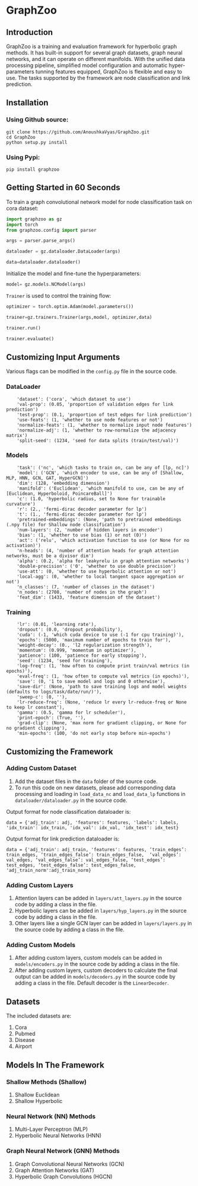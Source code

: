 # GraphZoo

## Introduction

GraphZoo is a training and evaluation framework for hyperbolic graph methods. It has built-in support for several graph datasets, graph neural networks, and it can operate on different manifolds. With the unified data processing pipeline, simplified model configuration and automatic hyper-parameters tunning features equipped, GraphZoo is flexible and easy to use. The tasks supported by the framework are node classification and link prediction. 

## Installation

### Using Github source:
```
git clone https://github.com/AnoushkaVyas/GraphZoo.git
cd GraphZoo
python setup.py install
```

### Using Pypi:

```
pip install graphzoo
```

## Getting Started in 60 Seconds

To train a graph convolutional network model for node classification task on cora dataset:

```python
import graphzoo as gz
import torch
from graphzoo.config import parser

args = parser.parse_args()

dataloader = gz.dataloader.DataLoader(args)

data=dataloader.dataloader()
```

Initialize the model and fine-tune the hyperparameters:

```python
model= gz.models.NCModel(args)
```

`Trainer` is used to control the training flow:

```python
optimizer = torch.optim.Adam(model.parameters())

trainer=gz.trainers.Trainer(args,model, optimizer,data)

trainer.run()

trainer.evaluate()
```

## Customizing Input Arguments

Various flags can be modified in the `config.py` file in the source code.

### DataLoader

```
    'dataset': ('cora', 'which dataset to use')
    'val-prop': (0.05, 'proportion of validation edges for link prediction')
    'test-prop': (0.1, 'proportion of test edges for link prediction')
    'use-feats': (1, 'whether to use node features or not')
    'normalize-feats': (1, 'whether to normalize input node features')
    'normalize-adj': (1, 'whether to row-normalize the adjacency matrix')
    'split-seed': (1234, 'seed for data splits (train/test/val)')

```

### Models

```
    'task': ('nc', 'which tasks to train on, can be any of [lp, nc]')
    'model': ('GCN', 'which encoder to use, can be any of [Shallow, MLP, HNN, GCN, GAT, HyperGCN]')
    'dim': (128, 'embedding dimension')
    'manifold': ('Euclidean', 'which manifold to use, can be any of [Euclidean, Hyperboloid, PoincareBall]')
    'c': (1.0, 'hyperbolic radius, set to None for trainable curvature')
    'r': (2., 'fermi-dirac decoder parameter for lp')
    't': (1., 'fermi-dirac decoder parameter for lp')
    'pretrained-embeddings': (None, 'path to pretrained embeddings (.npy file) for Shallow node classification')
    'num-layers': (2, 'number of hidden layers in encoder')
    'bias': (1, 'whether to use bias (1) or not (0)')
    'act': ('relu', 'which activation function to use (or None for no activation)')
    'n-heads': (4, 'number of attention heads for graph attention networks, must be a divisor dim')
    'alpha': (0.2, 'alpha for leakyrelu in graph attention networks')
    'double-precision': ('0', 'whether to use double precision')
    'use-att': (0, 'whether to use hyperbolic attention or not')
    'local-agg': (0, 'whether to local tangent space aggregation or not')
    'n_classes': (7, 'number of classes in the dataset')
    'n_nodes': (2708, 'number of nodes in the graph') 
    'feat_dim': (1433, 'feature dimension of the dataset') 
```

### Training

```
    'lr': (0.01, 'learning rate'),
    'dropout': (0.0, 'dropout probability'),
    'cuda': (-1, 'which cuda device to use (-1 for cpu training)'),
    'epochs': (5000, 'maximum number of epochs to train for'),
    'weight-decay': (0., 'l2 regularization strength'),
    'momentum': (0.999, 'momentum in optimizer'),
    'patience': (100, 'patience for early stopping'),
    'seed': (1234, 'seed for training'),
    'log-freq': (1, 'how often to compute print train/val metrics (in epochs)'),
    'eval-freq': (1, 'how often to compute val metrics (in epochs)'),
    'save': (0, '1 to save model and logs and 0 otherwise'),
    'save-dir': (None, 'path to save training logs and model weights (defaults to logs/task/date/run/)'),
    'sweep-c': (0, ''),
    'lr-reduce-freq': (None, 'reduce lr every lr-reduce-freq or None to keep lr constant'),
    'gamma': (0.5, 'gamma for lr scheduler'),
    'print-epoch': (True, ''),
    'grad-clip': (None, 'max norm for gradient clipping, or None for no gradient clipping'),
    'min-epochs': (100, 'do not early stop before min-epochs')
```

## Customizing the Framework

### Adding Custom Dataset

1. Add the dataset files in the `data` folder of the source code.
2. To run this code on new datasets, please add corresponding data processing and loading in `load_data_nc` and `load_data_lp` functions in `dataloader/dataloader.py` in the source code.

Output format for node classification dataloader is:

```
data = {'adj_train': adj, 'features': features, 'labels': labels, 'idx_train': idx_train, 'idx_val': idx_val, 'idx_test': idx_test}
```
Output format for link prediction dataloader is:

```
data = {'adj_train': adj_train, 'features': features, ‘train_edges’: train_edges, ‘train_edges_false’: train_edges_false,  ‘val_edges’: val_edges, ‘val_edges_false’: val_edges_false, ‘test_edges’: test_edges, ‘test_edges_false’: test_edges_false, 'adj_train_norm':adj_train_norm}
```

### Adding Custom Layers

1. Attention layers can be added in `layers/att_layers.py` in the source code by adding a class in the file.
2. Hyperbolic layers can be added in `layers/hyp_layers.py` in the source code by adding a class in the file.
3. Other layers like a single GCN layer can be added in `layers/layers.py` in the source code by adding a class in the file.

### Adding Custom Models

1. After adding custom layers, custom models can be added in `models/encoders.py` in the source code by adding a class in the file.
2. After adding custom layers, custom decoders to calculate the final output can be added in `models/decoders.py` in the source code by adding a class in the file. Default decoder is the `LinearDecoder`.

## Datasets 

The included datasets are:

1. Cora
2. Pubmed
3. Disease
4. Airport

## Models In The Framework

### Shallow Methods (Shallow)
1. Shallow Euclidean
2. Shallow Hyperbolic

### Neural Network (NN) Methods
1. Multi-Layer Perceptron (MLP)
2. Hyperbolic Neural Networks (HNN) 

### Graph Neural Network (GNN) Methods
1. Graph Convolutional Neural Networks (GCN) 
2. Graph Attention Networks (GAT)
3. Hyperbolic Graph Convolutions (HGCN) 


